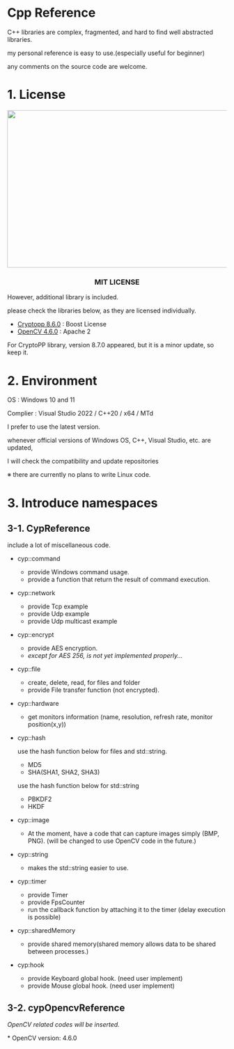 # Cpp Reference

C++ libraries are complex, fragmented, and hard to find well abstracted libraries.

my personal reference is easy to use.(especially useful for beginner)

any comments on the source code are welcome.


# 1. License

<p align="center">
    <img src="https://i.imgur.com/GklIXU7.png"  width="560" height="362.25"/></center>
</p>

<h3 align="center">MIT LICENSE</h1>

However, additional library is included.

please check the libraries below, as they are licensed individually.

- [Cryptopp 8.6.0](https://github.com/weidai11/cryptopp) : Boost License
- [OpenCV 4.6.0](https://opencv.org/license/) : Apache 2

For CryptoPP library, version 8.7.0 appeared, but it is a minor update, so keep it.

# 2. Environment


OS : Windows 10 and 11

Complier : Visual Studio 2022 / C++20 / x64 / MTd


I prefer to use the latest version.

whenever official versions of Windows OS, C++, Visual Studio, etc. are updated,

I will check the compatibility and update repositories

※ there are currently no plans to write Linux code.

# 3. Introduce namespaces
## 3-1. CypReference
include a lot of miscellaneous code.

- cyp::command
    + provide Windows command usage.
    + provide a function that return the result of command execution. 

- cyp::network
    + provide Tcp example
    + provide Udp example
    + provide Udp multicast example

- cyp::encrypt
    + provide AES encryption.
    + *except for AES 256, is not yet implemented properly...*
 
- cyp::file
    + create, delete, read, for files and folder
    + provide File transfer function (not encrypted).

- cyp::hardware
    + get monitors information (name, resolution, refresh rate, monitor position(x,y))

- cyp::hash

     use the hash function below for files and std::string.
    + MD5
    + SHA(SHA1, SHA2, SHA3)
     
     use the hash function below for std::string
    + PBKDF2
    + HKDF
   
- cyp::image
    + At the moment, have a code that can capture images simply (BMP, PNG). (will be changed to use OpenCV code in the future.)

- cyp::string
    + makes the std::string easier to use.
    
- cyp::timer
    + provide Timer
    + provide FpsCounter
    + run the callback function by attaching it to the timer (delay execution is possible)
 
- cyp::sharedMemory
    + provide shared memory(shared memory allows data to be shared between processes.)

- cyp:hook
    + provide Keyboard global hook. (need user implement)
    + provide Mouse global hook. (need user implement)

## 3-2. cypOpencvReference
*OpenCV related codes will be inserted.*

\* OpenCV version: 4.6.0

    
